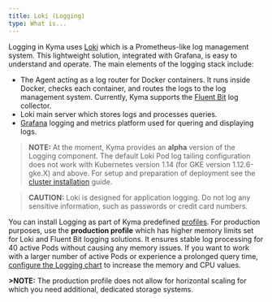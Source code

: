 ```yaml
---
title: Loki (Logging)
type: What is...
---
```


Logging in Kyma uses [Loki](https://github.com/grafana/loki) which is a Prometheus-like log management system. This lightweight solution, integrated with Grafana, is easy to understand and operate. The main elements of the logging stack include:

* The Agent acting as a log router for Docker containers. It runs inside Docker, checks each container, and routes the logs to the log management system. Currently, Kyma supports the [Fluent Bit](https://fluentbit.io/) log collector.
* Loki main server which stores logs and processes queries.
* [Grafana](https://grafana.com/) logging and metrics platform used for quering and displaying logs.

>**NOTE:** At the moment, Kyma provides an **alpha** version of the Logging component. The default Loki Pod log tailing configuration does not work with Kubernetes version 1.14 (for GKE version 1.12.6-gke.X) and above. For setup and preparation of deployment see the [cluster installation](/root/kyma/#installation-install-kyma-on-a-cluster) guide.

>**CAUTION:** Loki is designed for application logging. Do not log any sensitive information, such as passwords or credit card numbers.

You can install Logging as part of Kyma predefined [profiles](/root/kyma/#installation-overview-profiles). For production purposes, use the **production profile** which has higher memory limits set for Loki and Fluent Bit logging solutions. It ensures stable log processing for 40 active Pods without causing any memory issues. If you want to work with a larger number of active Pods or experience a prolonged query time, [configure the Logging chart](#configuration-logging-chart) to increase the memory and CPU values.

**>NOTE:** The production profile does not allow for horizontal scaling for which you need additional, dedicated storage systems.
